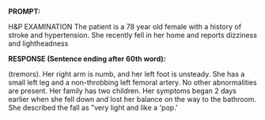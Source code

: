 **PROMPT:**

H&P EXAMINATION The patient is a 78 year old female with a history of stroke and hypertension. She recently fell in her home and reports dizziness and lightheadness

**RESPONSE (Sentence ending after 60th word):**

(tremors). Her right arm is numb, and her left foot is unsteady. She has a small left leg and a non-throbbing left femoral artery. No other abnormalities are present. Her family has two children. Her symptoms began 2 days earlier when she fell down and lost her balance on the way to the bathroom. She described the fall as "very light and like a 'pop.' 